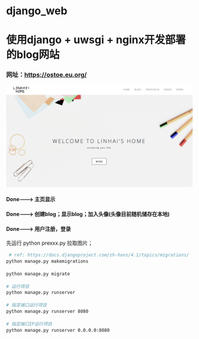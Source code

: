 # django_web
# 使用django + uwsgi + nginx开发部署的blog网站

### 网址：https://ostoe.eu.org/

![img](static/img/md-1.png)

#### Done---> 主页显示
#### Done---> 创建blog；显示blog；加入头像(头像目前随机储存在本地)
#### Done---> 用户注册，登录


先运行
python prexxx.py 拉取图片；

```bash
 # ref: https://docs.djangoproject.com/zh-hans/4.1/topics/migrations/
python manage.py makemigrations

python manage.py migrate

# 运行项目 
python manage.py runserver

# 指定端口运行项目
python manage.py runserver 8080

# 指定端口IP运行项目
python manage.py runserver 0.0.0.0:8080
```